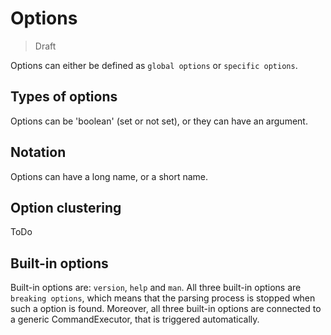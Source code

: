 # Options

> Draft

Options can either be defined as `global options` or `specific options`.

## Types of options

Options can be 'boolean' (set or not set), or they can have an argument.

## Notation

Options can have a long name, or a short name. 

## Option clustering

ToDo 

## Built-in options

Built-in options are: `version`, `help` and `man`. All three built-in options
are `breaking options`, which means that the parsing process is stopped when
such a option is found. Moreover, all three built-in options are connected to
a generic CommandExecutor, that is triggered automatically.

